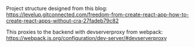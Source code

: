 Project structure designed from this blog: https://levelup.gitconnected.com/freedom-from-create-react-app-how-to-create-react-apps-without-cra-27fadeb79c82


This proxies to the backend with devserverproxy from webpack: https://webpack.js.org/configuration/dev-server/#devserverproxy